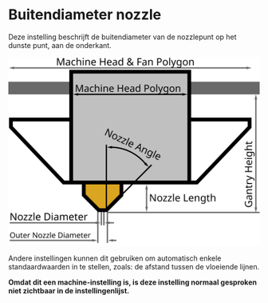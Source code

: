 Buitendiameter nozzle
====
Deze instelling beschrijft de buitendiameter van de nozzlepunt op het dunste punt, aan de onderkant.

![printkopafmetingen](../../../articles/images/head_dimensions.svg)

Andere instellingen kunnen dit gebruiken om automatisch enkele standaardwaarden in te stellen, zoals: de afstand tussen de vloeiende lijnen.

**Omdat dit een machine-instelling is, is deze instelling normaal gesproken niet zichtbaar in de instellingenlijst.**